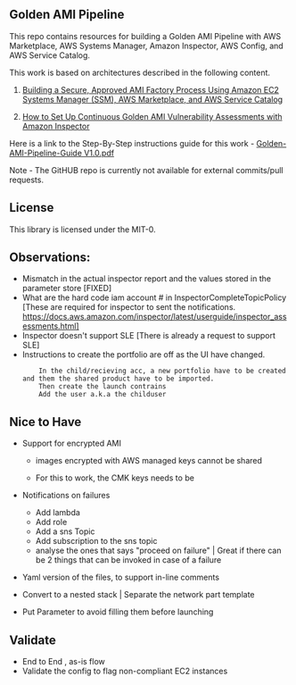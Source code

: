 ## Golden AMI Pipeline

This repo contains resources for building a Golden AMI Pipeline with AWS Marketplace, AWS Systems Manager, Amazon Inspector, AWS Config, and AWS Service Catalog.

This work is based on architectures described in the following content. 
1. [Building a Secure, Approved AMI Factory Process Using Amazon EC2 Systems Manager (SSM), AWS Marketplace, and AWS Service Catalog](https://d1.awsstatic.com/whitepapers/aws-building-ami-factory-process-using-ec2-ssm-marketplace-and-service-catalog.pdf)

1. [How to Set Up Continuous Golden AMI Vulnerability Assessments with Amazon Inspector](https://aws.amazon.com/blogs/security/how-to-set-up-continuous-golden-ami-vulnerability-assessments-with-amazon-inspector/)

Here is a link to the Step-By-Step instructions guide for this work - [Golden-AMI-Pipeline-Guide V1.0.pdf](https://github.com/aws-samples/aws-golden-ami-pipeline-sample/blob/V-1.0/Golden-AMI-Pipeline-Guide%20V1.0.pdf)

Note - The GitHUB repo is currently not available for external commits/pull requests.

## License

This library is licensed under the MIT-0.


## Observations:
 - Mismatch in the actual inspector report and the values stored in the parameter store  [FIXED]
 - What are the hard code iam account # in InspectorCompleteTopicPolicy  [These are required for inspector to sent the notifications. https://docs.aws.amazon.com/inspector/latest/userguide/inspector_assessments.html]
 - Inspector doesn't support SLE [There is already a request to support SLE]
 - Instructions to create the portfolio are off as the UI have changed.
    ```
        In the child/recieving acc, a new portfolio have to be created and them the shared product have to be imported.
        Then create the launch contrains 
        Add the user a.k.a the childuser
    ```
        
 
## Nice to Have
 - Support for encrypted AMI
     * images encrypted with AWS managed keys cannot be shared

    * For this to work, the CMK keys needs to be

 - Notifications on failures
    * Add lambda
    * Add role
    * Add a sns Topic
    * Add subscription to the sns topic
    * analyse the ones that says "proceed on failure" | Great if there can be 2 things that can be invoked in case of a failure


 - Yaml version of the files, to support in-line comments
 - Convert to a nested stack | Separate the network part template
 - Put Parameter to avoid filling them before launching


## Validate
 - End to End , as-is flow 
 - Validate the config to flag non-compliant EC2 instances


